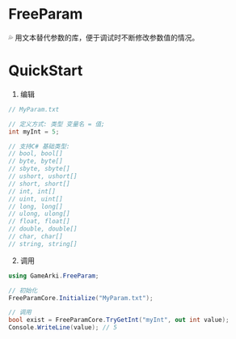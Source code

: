 # FreeParam
💦 用文本替代参数的库，便于调试时不断修改参数值的情况。

# QuickStart
1. 编辑
``` C#
// MyParam.txt

// 定义方式: 类型 变量名 = 值;
int myInt = 5;

// 支持C# 基础类型:
// bool, bool[]
// byte, byte[]
// sbyte, sbyte[]
// ushort, ushort[]
// short, short[]
// int, int[]
// uint, uint[]
// long, long[]
// ulong, ulong[]
// float, float[]
// double, double[]
// char, char[]
// string, string[]
```
2. 调用
``` C#
using GameArki.FreeParam;

// 初始化
FreeParamCore.Initialize("MyParam.txt");

// 调用
bool exist = FreeParamCore.TryGetInt("myInt", out int value);
Console.WriteLine(value); // 5
```
